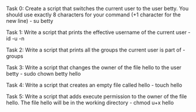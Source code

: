 Task 0: Create a script that switches the current user to the user betty.
You should use exactly 8 characters for your command (+1 character for the new line) - su betty

Task 1: Write a script that prints the effective username of the current user - id -u -n

Task 2: Write a script that prints all the groups the current user is part of - groups

Task 3: Write a script that changes the owner of the file hello to the user betty - sudo chown betty hello

Task 4: Write a script that creates an empty file called hello - touch hello

Task 5: Write a script that adds execute permission to the owner of the file hello.
The file hello will be in the working directory - chmod u+x hello
